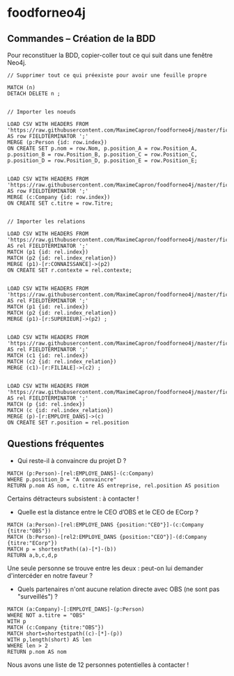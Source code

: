 # foodforneo4j

## Commandes – Création de la BDD


Pour reconstituer la BDD, copier-coller tout ce qui suit dans une fenêtre Neo4j.


```
// Supprimer tout ce qui préexiste pour avoir une feuille propre

MATCH (n)
DETACH DELETE n ;


// Importer les noeuds 

LOAD CSV WITH HEADERS FROM 'https://raw.githubusercontent.com/MaximeCapron/foodforneo4j/master/fichiers%20csv/Humains.csv' AS row FIELDTERMINATOR ';'
MERGE (p:Person {id: row.index})
ON CREATE SET p.nom = row.Nom, p.position_A = row.Position_A, p.position_B = row.Position_B, p.position_C = row.Position_C, p.position_D = row.Position_D, p.position_E = row.Position_E;


LOAD CSV WITH HEADERS FROM 'https://raw.githubusercontent.com/MaximeCapron/foodforneo4j/master/fichiers%20csv/Entreprises.csv' AS row FIELDTERMINATOR ';'
MERGE (c:Company {id: row.index})
ON CREATE SET c.titre = row.Titre;


// Importer les relations

LOAD CSV WITH HEADERS FROM 'https://raw.githubusercontent.com/MaximeCapron/foodforneo4j/master/fichiers%20csv/Relations1.csv' AS rel FIELDTERMINATOR ';'
MATCH (p1 {id: rel.index})
MATCH (p2 {id: rel.index_relation})
MERGE (p1)-[r:CONNAISSANCE]->(p2)
ON CREATE SET r.contexte = rel.contexte;


LOAD CSV WITH HEADERS FROM 'https://raw.githubusercontent.com/MaximeCapron/foodforneo4j/master/fichiers%20csv/Relations2.csv' AS rel FIELDTERMINATOR ';'
MATCH (p1 {id: rel.index})
MATCH (p2 {id: rel.index_relation})
MERGE (p1)-[r:SUPERIEUR]->(p2) ;


LOAD CSV WITH HEADERS FROM 'https://raw.githubusercontent.com/MaximeCapron/foodforneo4j/master/fichiers%20csv/Relations3.csv' AS rel FIELDTERMINATOR ';'
MATCH (c1 {id: rel.index})
MATCH (c2 {id: rel.index_relation})
MERGE (c1)-[r:FILIALE]->(c2) ;


LOAD CSV WITH HEADERS FROM 'https://raw.githubusercontent.com/MaximeCapron/foodforneo4j/master/fichiers%20csv/Relations4.csv' AS rel FIELDTERMINATOR ';'
MATCH (p {id: rel.index})
MATCH (c {id: rel.index_relation})
MERGE (p)-[r:EMPLOYE_DANS]->(c)
ON CREATE SET r.position = rel.position
```

## Questions fréquentes

* Qui reste-il à convaincre du projet D ?

```
MATCH (p:Person)-[rel:EMPLOYE_DANS]-(c:Company)
WHERE p.position_D = "A convaincre"
RETURN p.nom AS nom, c.titre AS entreprise, rel.position AS position
```

Certains détracteurs subsistent : à contacter !


* Quelle est la distance entre le CEO d’OBS et le CEO de ECorp ?

```
MATCH (a:Person)-[rel:EMPLOYE_DANS {position:"CEO"}]-(c:Company {titre:"OBS"})
MATCH (b:Person)-[rel2:EMPLOYE_DANS {position:"CEO"}]-(d:Company {titre:"ECorp"})
MATCH p = shortestPath((a)-[*]-(b))
RETURN a,b,c,d,p
```

Une seule personne se trouve entre les deux : peut-on lui demander d'intercéder en notre faveur ?


* Quels partenaires n'ont aucune relation directe avec OBS (ne sont pas "surveillés") ?

```
MATCH (a:Company)-[:EMPLOYE_DANS]-(p:Person)
WHERE NOT a.titre = "OBS"
WITH p
MATCH (c:Company {titre:"OBS"})
MATCH short=shortestpath((c)-[*]-(p))
WITH p,length(short) AS len
WHERE len > 2
RETURN p.nom AS nom
```

Nous avons une liste de 12 personnes potentielles à contacter !
